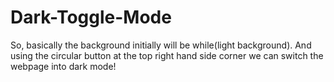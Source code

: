 # Dark-Toggle-Mode

So, basically the background initially will be while(light background). And using the circular button at the top right hand side corner we can switch the webpage into dark mode!
